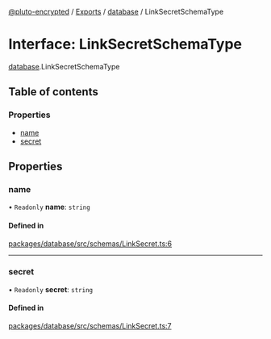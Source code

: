 [@pluto-encrypted](../README.md) / [Exports](../modules.md) / [database](../modules/database.md) / LinkSecretSchemaType

# Interface: LinkSecretSchemaType

[database](../modules/database.md).LinkSecretSchemaType

## Table of contents

### Properties

- [name](database.LinkSecretSchemaType.md#name)
- [secret](database.LinkSecretSchemaType.md#secret)

## Properties

### name

• `Readonly` **name**: `string`

#### Defined in

[packages/database/src/schemas/LinkSecret.ts:6](https://github.com/atala-community-projects/pluto-encrypted/blob/6657898/packages/database/src/schemas/LinkSecret.ts#L6)

___

### secret

• `Readonly` **secret**: `string`

#### Defined in

[packages/database/src/schemas/LinkSecret.ts:7](https://github.com/atala-community-projects/pluto-encrypted/blob/6657898/packages/database/src/schemas/LinkSecret.ts#L7)
